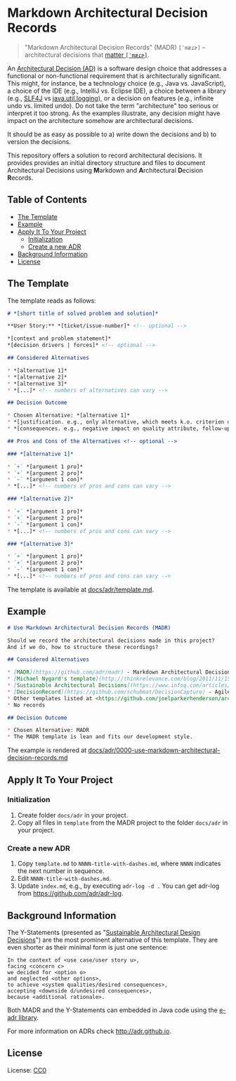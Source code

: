 # Markdown Architectural Decision Records

> "Markdown Architectural Decision Records" (MADR) `[ˈmæɾɚ]` – architectural decisions that [matter `[ˈmæɾɚ]`](https://en.wiktionary.org/wiki/matter#Pronunciation).

An [Architectural Decision (AD)](https://en.wikipedia.org/wiki/Architectural_decision) is a software design choice that addresses a functional or non-functional requirement that is architecturally significant. 
This might, for instance, be a technology choice (e.g., Java vs. JavaScript), a choice of the IDE (e.g., IntelliJ vs. Eclipse IDE), a choice between a library (e.g., [SLF4J](https://www.slf4j.org/) vs [java.util.logging](https://docs.oracle.com/javase/8/docs/api/java/util/logging/package-summary.html)), or a decision on features (e.g., infinite undo vs. limited undo).
Do not take the term "architecture" too serious or interpret it too strong.
As the examples illustrate, any decision might have impact on the architecture somehow are architectural decisions.

It should be as easy as possible to
a) write down the decisions and
b) to version the decisions.

This repository offers a solution to record architectural decisions.
It provides provides an initial directory structure and files to document Architectural Decisions using **M**arkdown and **A**rchitectural **D**ecision **R**ecords.

## Table of Contents

<!-- toc -->

- [The Template](#the-template)
- [Example](#example)
- [Apply It To Your Project](#apply-it-to-your-project)
  * [Initialization](#initialization)
  * [Create a new ADR](#create-a-new-adr)
- [Background Information](#background-information)
- [License](#license)

<!-- tocstop -->

## The Template

The template reads as follows:

```markdown
# *[short title of solved problem and solution]*

**User Story:** *[ticket/issue-number]* <!-- optional -->

*[context and problem statement]*
*[decision drivers | forces]* <!-- optional -->

## Considered Alternatives

* *[alternative 1]*
* *[alternative 2]*
* *[alternative 3]*
* *[...]* <!-- numbers of alternatives can vary -->

## Decision Outcome

* Chosen Alternative: *[alternative 1]*
* *[justification. e.g., only alternative, which meets k.o. criterion decision driver | which resolves force force | ... | comes out best (see below)]*
* *[consequences. e.g., negative impact on quality attribute, follow-up decisions required, ...]* <!-- optional -->

## Pros and Cons of the Alternatives <!-- optional -->

### *[alternative 1]*

* `+` *[argument 1 pro]*
* `+` *[argument 2 pro]*
* `-` *[argument 1 con]*
* *[...]* <!-- numbers of pros and cons can vary -->

### *[alternative 2]*

* `+` *[argument 1 pro]*
* `+` *[argument 2 pro]*
* `-` *[argument 1 con]*
* *[...]* <!-- numbers of pros and cons can vary -->

### *[alternative 3]*

* `+` *[argument 1 pro]*
* `+` *[argument 2 pro]*
* `-` *[argument 1 con]*
* *[...]* <!-- numbers of pros and cons can vary -->
```

The template is available at [docs/adr/template.md](docs/adr/template.md).


## Example

```markdown
# Use Markdown Architectural Decision Records (MADR)

Should we record the architectural decisions made in this project?
And if we do, how to structure these recordings?

## Considered Alternatives

* [MADR](https://github.com/adr/madr) - Markdown Architectural Decision Records
* [Michael Nygard's template](http://thinkrelevance.com/blog/2011/11/15/documenting-architecture-decisions) - The first incarnation of the term "ADR". Maintainable by [adr-tools](https://github.com/npryce/adr-tools).
* [Sustainable Architectural Decisions](https://www.infoq.com/articles/sustainable-architectural-design-decisions) - The Y-Statements
* [DecisionRecord](https://github.com/schubmat/DecisionCapture) - Agile records by [@schubmat](https://github.com/schubmat/)
* Other templates listed at <https://github.com/joelparkerhenderson/architecture_decision_record>
* No records

## Decision Outcome

* Chosen Alternative: MADR
* The MADR template is lean and fits our development style.
```

The example is rendered at [docs/adr/0000-use-markdown-architectural-decision-records.md](https://github.com/adr/madr/blob/master/docs/adr/0000-use-markdown-architectural-decision-records.md)


## Apply It To Your Project

### Initialization

1. Create folder `docs/adr` in your project.
2. Copy all files in `template` from the MADR project to the folder `docs/adr` in your project.

### Create a new ADR

1. Copy `template.md` to `NNNN-title-with-dashes.md`, where `NNNN` indicates the next number in sequence.
2. Edit `NNNN-title-with-dashes.md`.
3. Update `index.md`, e.g., by executing `adr-log -d .`
   You can get adr-log from <https://github.com/adr/adr-log>.


## Background Information

The Y-Statements (presented as "[Sustainable Architectural Design Decisions](https://www.infoq.com/articles/sustainable-architectural-design-decisions)") are the most prominent alternative of this template.
They are even shorter as their minimal form is just one sentence:

```
In the context of <use case/user story u>,
facing <concern c>
we decided for <option o>
and neglected <other options>,
to achieve <system qualities/desired consequences>,
accepting <downside d/undesired consequences>,
because <additional rationale>.
```

Both MADR and the Y-Statements can embedded in Java code using the [e-adr library](https://github.com/adr/e-adr).

For more information on ADRs check <http://adr.github.io>.


## License

License: [CC0](https://creativecommons.org/share-your-work/public-domain/cc0)
